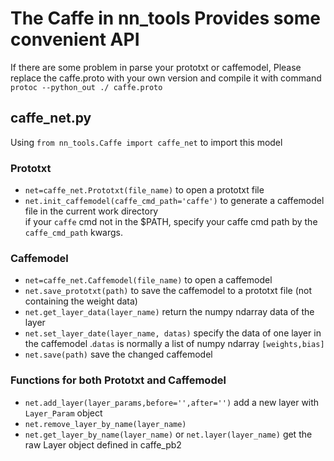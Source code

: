 # The Caffe in nn_tools Provides some convenient API
If there are some problem in parse your prototxt or caffemodel, Please replace
the caffe.proto with your own version and compile it with command
                   `protoc --python_out ./ caffe.proto`

## caffe_net.py
Using `from nn_tools.Caffe import caffe_net` to import this model
### Prototxt
+ `net=caffe_net.Prototxt(file_name)` to open a prototxt file
+ `net.init_caffemodel(caffe_cmd_path='caffe')` to generate a caffemodel file in the current work directory \
if your `caffe` cmd not in the $PATH, specify your caffe cmd path by the `caffe_cmd_path` kwargs.
### Caffemodel
+ `net=caffe_net.Caffemodel(file_name)` to open a caffemodel
+ `net.save_prototxt(path)` to save the caffemodel to a prototxt file (not containing the weight data)
+ `net.get_layer_data(layer_name)` return the numpy ndarray data of the layer
+ `net.set_layer_date(layer_name, datas)` specify the data of one layer in the caffemodel .`datas` is normally a list of numpy ndarray `[weights,bias]`
+ `net.save(path)` save the changed caffemodel
### Functions for both Prototxt and Caffemodel
+ `net.add_layer(layer_params,before='',after='')` add a new layer with `Layer_Param` object
+ `net.remove_layer_by_name(layer_name)` 
+ `net.get_layer_by_name(layer_name)` or `net.layer(layer_name)` get the raw Layer object defined in caffe_pb2
